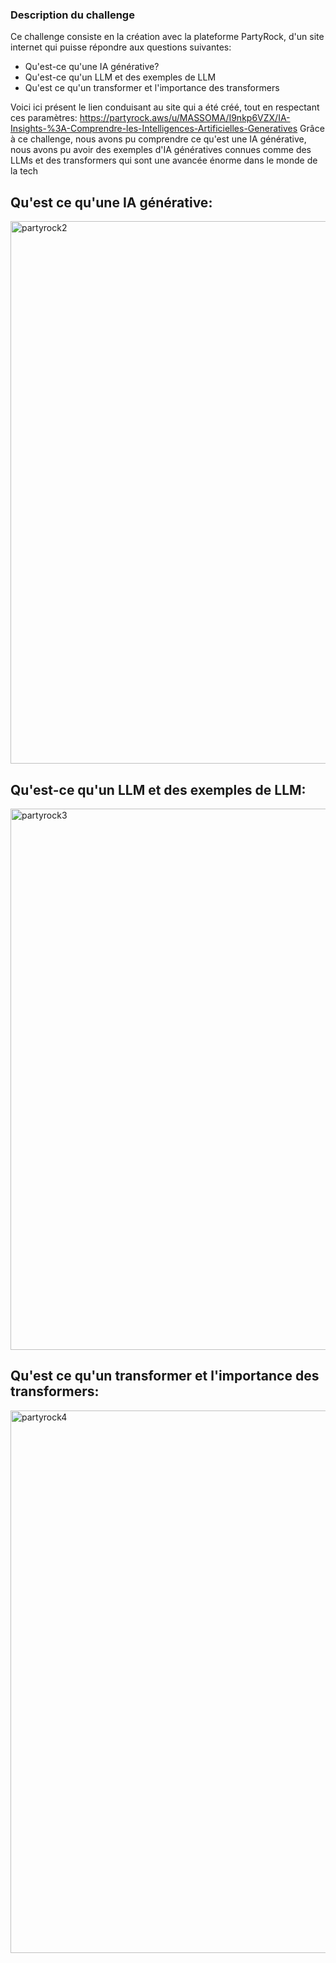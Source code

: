 ### Description du challenge ###

Ce challenge consiste en la création avec la plateforme PartyRock, d'un site internet qui puisse répondre aux questions suivantes:
- Qu'est-ce qu'une IA générative?
- Qu'est-ce qu'un LLM et des exemples de LLM
- Qu'est ce qu'un transformer et l'importance des transformers 

Voici ici présent le lien conduisant au site qui a été créé, tout en respectant ces paramètres: https://partyrock.aws/u/MASSOMA/I9nkp6VZX/IA-Insights-%3A-Comprendre-les-Intelligences-Artificielles-Generatives
Grâce à ce challenge, nous avons pu comprendre ce qu'est une IA générative, nous avons pu avoir des exemples d'IA génératives connues comme des LLMs et des transformers qui sont une avancée énorme dans le monde de la tech 

## Qu'est ce qu'une IA générative:

<img width="957" height="868" alt="partyrock2" src="https://github.com/user-attachments/assets/b1107edd-74ba-4f24-847b-96a58df41c7d" />

## Qu'est-ce qu'un LLM et des exemples de LLM:

<img width="953" height="866" alt="partyrock3" src="https://github.com/user-attachments/assets/1cdbfebd-9ff1-4ddc-b16c-81b035220d43" />

## Qu'est ce qu'un transformer et l'importance des transformers:

<img width="956" height="868" alt="partyrock4" src="https://github.com/user-attachments/assets/adbfedfa-1bba-44c9-90fa-7a88aadf159d" />
